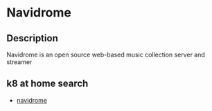 # Navidrome

## Description

Navidrome is an open source web-based music collection server and streamer

## k8 at home search

- [navidrome](https://nanne.dev/k8s-at-home-search/#/navidrome)
